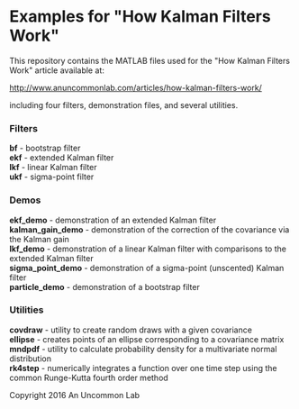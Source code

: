 Examples for "How Kalman Filters Work"
======================================

This repository contains the MATLAB files used for the "How Kalman Filters
Work" article available at:

<http://www.anuncommonlab.com/articles/how-kalman-filters-work/>

including four filters, demonstration files, and several utilities.

### Filters ###

**bf**   - bootstrap filter  
**ekf**  - extended Kalman filter  
**lkf**  - linear Kalman filter  
**ukf**  - sigma-point filter  

### Demos ###

**ekf_demo**          - demonstration of an extended Kalman filter  
**kalman_gain_demo**  - demonstration of the correction of the covariance
                        via the Kalman gain  
**lkf_demo**          - demonstration of a linear Kalman filter with
                        comparisons to the extended Kalman filter  
**sigma_point_demo**  - demonstration of a sigma-point (unscented) Kalman
                        filter  
**particle_demo**     - demonstration of a bootstrap filter  

### Utilities ###

**covdraw**  - utility to create random draws with a given covariance  
**ellipse**  - creates points of an ellipse corresponding to a covariance 
               matrix  
**mndpdf**   - utility to calculate probability density for a multivariate 
               normal distribution  
**rk4step**  - numerically integrates a function over one time step using
               the common Runge-Kutta fourth order method  

Copyright 2016 An Uncommon Lab

